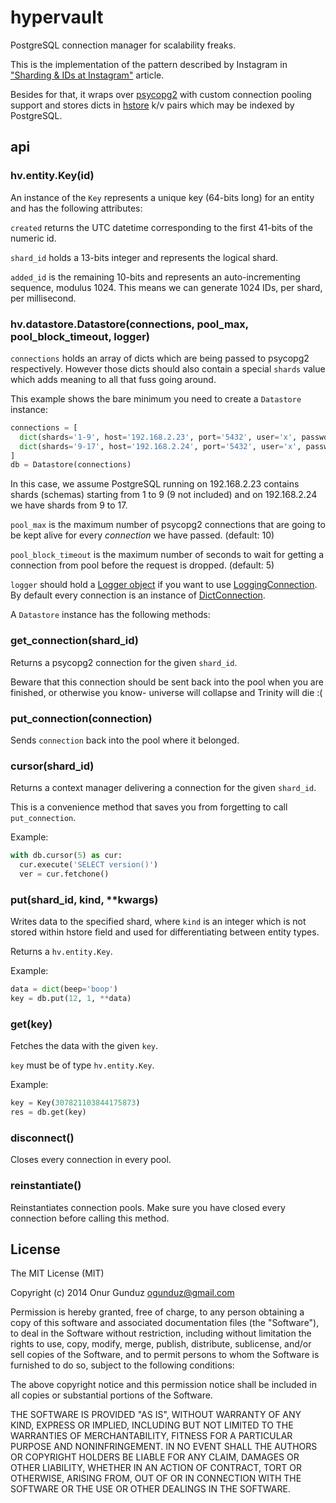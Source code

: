 # hypervault

PostgreSQL connection manager for scalability freaks.

This is the implementation of the pattern described by Instagram in ["Sharding & IDs at Instagram"](http://instagram-engineering.tumblr.com/post/10853187575/sharding-ids-at-instagram) article.

Besides for that, it wraps over [psycopg2](http://initd.org/psycopg/) with custom connection pooling support and stores dicts in [hstore](http://www.postgresql.org/docs/9.3/static/hstore.html) k/v pairs which may be indexed by PostgreSQL.

## api

### hv.entity.Key(id)

An instance of the `Key` represents a unique key (64-bits long) for an entity and has the following attributes:

`created` returns the UTC datetime corresponding to the first 41-bits of the numeric id.

`shard_id` holds a 13-bits integer and represents the logical shard.

`added_id` is the remaining 10-bits and represents an auto-incrementing sequence, modulus 1024. This means we can generate 1024 IDs, per shard, per millisecond.

### hv.datastore.Datastore(connections, pool_max, pool_block_timeout, logger)

`connections` holds an array of dicts which are being passed to psycopg2 respectively. However those dicts should also contain a special `shards` value which adds meaning to all that fuss going around.

This example shows the bare minimum you need to create a `Datastore` instance:

```py
connections = [
  dict(shards='1-9', host='192.168.2.23', port='5432', user='x', password='x', database='x'),
  dict(shards='9-17', host='192.168.2.24', port='5432', user='x', password='x', database='x')
]
db = Datastore(connections)
```

In this case, we assume PostgreSQL running on 192.168.2.23 contains shards (schemas) starting from 1 to 9 (9 not included) and on 192.168.2.24 we have shards from 9 to 17.

`pool_max` is the maximum number of psycopg2 connections that are going to be kept alive for every _connection_ we have passed. (default: 10)

`pool_block_timeout` is the maximum number of seconds to wait for getting a connection from pool before the request is dropped. (default: 5)

`logger` should hold a [Logger object](https://docs.python.org/2/library/logging.html#logger-objects) if you want to use [LoggingConnection](http://initd.org/psycopg/docs/extras.html#psycopg2.extras.LoggingConnection). By default every connection is an instance of [DictConnection](http://initd.org/psycopg/docs/extras.html#psycopg2.extras.DictConnection).

A `Datastore` instance has the following methods:

### get_connection(shard_id)

Returns a psycopg2 connection for the given `shard_id`. 

Beware that this connection should be sent back into the pool when you are finished, or otherwise you know- universe will collapse and Trinity will die :(

### put_connection(connection)

Sends `connection` back into the pool where it belonged.

### cursor(shard_id)

Returns a context manager delivering a connection for the given `shard_id`.

This is a convenience method that saves you from forgetting to call `put_connection`.

Example:

```py
with db.cursor(5) as cur:
  cur.execute('SELECT version()')
  ver = cur.fetchone()
```

### put(shard_id, kind, **kwargs)

Writes data to the specified shard, where `kind` is an integer which is not stored within hstore field and used for differentiating between entity types.

Returns a `hv.entity.Key`.

Example:

```py
data = dict(beep='boop')
key = db.put(12, 1, **data)
```

### get(key)

Fetches the data with the given `key`.

`key` must be of type `hv.entity.Key`.

Example:

```py
key = Key(307821103844175873)
res = db.get(key)
```

### disconnect()

Closes every connection in every pool.

### reinstantiate()

Reinstantiates connection pools. Make sure you have closed every connection before calling this method.

## License

The MIT License (MIT)

Copyright (c) 2014 Onur Gunduz ogunduz@gmail.com

Permission is hereby granted, free of charge, to any person obtaining a copy
of this software and associated documentation files (the "Software"), to deal
in the Software without restriction, including without limitation the rights
to use, copy, modify, merge, publish, distribute, sublicense, and/or sell
copies of the Software, and to permit persons to whom the Software is
furnished to do so, subject to the following conditions:

The above copyright notice and this permission notice shall be included in
all copies or substantial portions of the Software.

THE SOFTWARE IS PROVIDED "AS IS", WITHOUT WARRANTY OF ANY KIND, EXPRESS OR
IMPLIED, INCLUDING BUT NOT LIMITED TO THE WARRANTIES OF MERCHANTABILITY,
FITNESS FOR A PARTICULAR PURPOSE AND NONINFRINGEMENT. IN NO EVENT SHALL THE
AUTHORS OR COPYRIGHT HOLDERS BE LIABLE FOR ANY CLAIM, DAMAGES OR OTHER
LIABILITY, WHETHER IN AN ACTION OF CONTRACT, TORT OR OTHERWISE, ARISING FROM,
OUT OF OR IN CONNECTION WITH THE SOFTWARE OR THE USE OR OTHER DEALINGS IN
THE SOFTWARE.